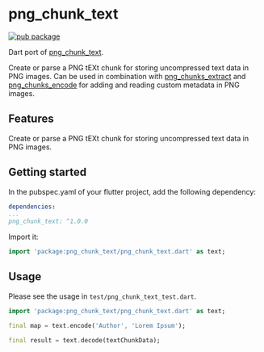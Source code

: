 # png_chunk_text

[![pub package](https://img.shields.io/pub/v/png_chunk_text.svg)](https://pub.dev/packages/png_chunk_text)

Dart port of [png_chunk_text](https://github.com/hughsk/png-chunk-text).

Create or parse a PNG tEXt chunk for storing uncompressed text data in PNG images.
Can be used in combination with [png_chunks_extract](https://github.com/FlutterFans/png_chunks_extract)
and [png_chunks_encode](https://github.com/FlutterFans/png_chunks_encode) for adding and reading custom
metadata in PNG images.

## Features

Create or parse a PNG tEXt chunk for storing uncompressed text data in PNG images.

## Getting started

In the pubspec.yaml of your flutter project, add the following dependency:

```yaml
dependencies:
...
png_chunk_text: ^1.0.0
```

Import it:
```dart
import 'package:png_chunk_text/png_chunk_text.dart' as text;
```

## Usage

Please see the usage in `test/png_chunk_text_test.dart`.

```dart
import 'package:png_chunk_text/png_chunk_text.dart' as text;

final map = text.encode('Author', 'Lorem Ipsum');

final result = text.decode(textChunkData);
```